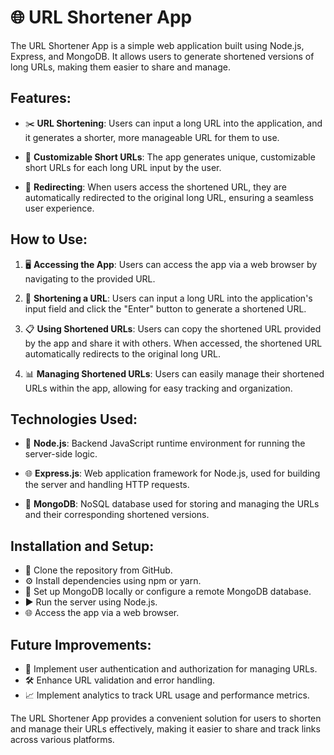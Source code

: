 # 🌐 URL Shortener App

The URL Shortener App is a simple web application built using Node.js, Express, and MongoDB. It allows users to generate shortened versions of long URLs, making them easier to share and manage.

## Features:

- ✂️ **URL Shortening**: Users can input a long URL into the application, and it generates a shorter, more manageable URL for them to use.
  
- 🎨 **Customizable Short URLs**: The app generates unique, customizable short URLs for each long URL input by the user.

- 🔄 **Redirecting**: When users access the shortened URL, they are automatically redirected to the original long URL, ensuring a seamless user experience.

## How to Use:

1. 🖥️ **Accessing the App**: Users can access the app via a web browser by navigating to the provided URL.

2. 🔗 **Shortening a URL**: Users can input a long URL into the application's input field and click the "Enter" button to generate a shortened URL.

3. 📋 **Using Shortened URLs**: Users can copy the shortened URL provided by the app and share it with others. When accessed, the shortened URL automatically redirects to the original long URL.

4. 📊 **Managing Shortened URLs**: Users can easily manage their shortened URLs within the app, allowing for easy tracking and organization.

## Technologies Used:

- 🚀 **Node.js**: Backend JavaScript runtime environment for running the server-side logic.
  
- 🌐 **Express.js**: Web application framework for Node.js, used for building the server and handling HTTP requests.
  
- 🍃 **MongoDB**: NoSQL database used for storing and managing the URLs and their corresponding shortened versions.

## Installation and Setup:

- 🔽 Clone the repository from GitHub.
- ⚙️ Install dependencies using npm or yarn.
- 💾 Set up MongoDB locally or configure a remote MongoDB database.
- ▶️ Run the server using Node.js.
- 🌐 Access the app via a web browser.

## Future Improvements:

- 🔐 Implement user authentication and authorization for managing URLs.
- 🛠️ Enhance URL validation and error handling.
- 📈 Implement analytics to track URL usage and performance metrics.

The URL Shortener App provides a convenient solution for users to shorten and manage their URLs effectively, making it easier to share and track links across various platforms.
